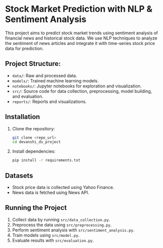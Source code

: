 # Stock Market Prediction with NLP & Sentiment Analysis

This project aims to predict stock market trends using sentiment analysis of financial news and historical stock data. We use NLP techniques to analyze the sentiment of news articles and integrate it with time-series stock price data for prediction.

## Project Structure:
- `data/`: Raw and processed data.
- `models/`: Trained machine learning models.
- `notebooks/`: Jupyter notebooks for exploration and visualization.
- `src/`: Source code for data collection, preprocessing, model building, and evaluation.
- `reports/`: Reports and visualizations.

## Installation
1. Clone the repository:
    ```bash
    git clone <repo_url>
    cd devanshi_ds_project
    ```

2. Install dependencies:
    ```bash
    pip install -r requirements.txt
    ```

## Datasets
- Stock price data is collected using Yahoo Finance.
- News data is fetched using News API.

## Running the Project
1. Collect data by running `src/data_collection.py`.
2. Preprocess the data using `src/preprocessing.py`.
3. Perform sentiment analysis with `src/sentiment_analysis.py`.
4. Train models using `src/model.py`.
5. Evaluate results with `src/evaluation.py`.

